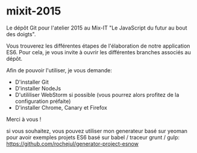 # mixit-2015

Le dépôt Git pour l'atelier 2015 au Mix-IT "Le JavaScript du futur au bout des doigts".

Vous trouverez les différentes étapes de l'élaboration de notre application ES6. Pour cela, je vous invite à ouvrir les différentes branches associés au dépôt.

Afin de pouvoir l'utiliser, je vous demande:

* D'installer Git
* D'installer NodeJs
* D'utililiser WebStorm si possible (vous pourrez alors profitez de la configuration préfaite)
* D'installer Chrome, Canary et Firefox

Merci à vous !

si vous  souhaitez, vous pouvez utiliser mon generateur basé sur yeoman pour avoir exemples  projets ES6 basé sur babel / traceur  grunt / gulp: https://github.com/rochejul/generator-project-esnow
